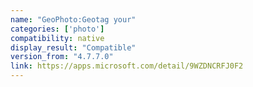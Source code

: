 ```yaml
---
name: "GeoPhoto:Geotag your"
categories: ['photo']
compatibility: native
display_result: "Compatible"
version_from: "4.7.7.0"
link: https://apps.microsoft.com/detail/9WZDNCRFJ0F2
---
```

